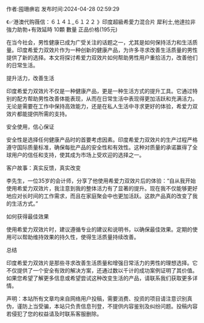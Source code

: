 <p>作者:囤珊痹岩 发布时间:2024-04-28 02:59:29</p>
<p>《✅港澳代购薇信：６１４１_６１２２ 》印度超級希愛力混合片 犀利士,他達拉非 強力助勃+有效延時 10顆 數量 正品价格(195元) </p>
									<p>在当今社会，男性健康已成为广受关注的话题之一，尤其是如何保持活力和生活质量。印度希爱力双效片作为一种创新的健康产品，为许多寻求改善生活质量的男性提供了新的选择。本文将探讨希爱力双效片如何帮助男性用户重拾活力，改善他们的日常生活。</p><p></p><p>提升活力，改善生活</p><p></p><p>印度希爱力双效片不仅是一种健康产品，更是一种生活方式的提升工具。它通过特别的配方帮助男性改善体能表现，从而在日常生活中表现得更加活跃和充满活力。无论是需要在工作中保持高效能力，还是在私人生活中寻求更好的体验，希爱力双效片都能提供所需的支持。</p><p></p><p>安全使用，信心保证</p><p></p><p>安全性是选择任何健康产品时的首要考虑因素。印度希爱力双效片的生产过程严格遵守国际质量标准，确保每批产品的安全性和有效性。这种对质量的承诺赢得了全球用户的信任和支持，使其成为市场上受欢迎的选择之一。</p><p></p><p>客户故事：真实反馈，真实改变</p><p></p><p>李先生，一位35岁的会计师，分享了他使用希爱力双效片后的体验：“自从我开始使用希爱力双效片，我注意到我的整体活力有了显著的提升。现在我不仅能够更好地应对长时间的工作需求，而且在家庭聚会中也更加活跃。这款产品真的改变了我的生活方式。”</p><p></p><p>如何获得最佳效果</p><p></p><p>使用希爱力双效片时，建议遵循专业的建议和说明书，以确保最佳效果。定期的使用可以帮助维持效果的持久性，使得生活质量持续改善。</p><p></p><p>总结</p><p></p><p>印度希爱力双效片是那些寻求改善生活质量和增强日常活力的男性的理想选择。它不仅提供了一个安全有效的解决方案，还通过数以千计的成功案例证明了其价值。如果您希望了解更多信息或希望尝试这种改变生活的产品，请联系我们获取更多详情。</p>				声明：本站所有文章均来自网络用户投稿，需要消费、投资的项目请注意识别真伪，谨防上当受骗，本站只负责信息刊登，不提供内容鉴别及纠纷问题。投稿内容若侵犯了您的权益请及时联系客服删除。				
